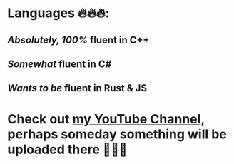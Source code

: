 # Languages 🔥🔥🔥:
## *Absolutely, 100%* fluent in C++
## *Somewhat* fluent in C#
## *Wants to be* fluent in Rust & JS

# Check out [my YouTube Channel](https://youtube.com/@marblexeno), perhaps someday something will be uploaded there 🤷🏿‍♂️

